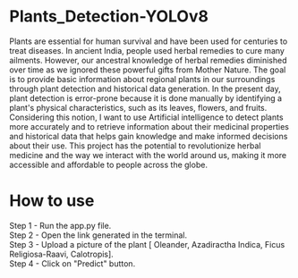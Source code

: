 # Plants_Detection-YOLOv8
Plants are essential for human survival and have been used for centuries to treat diseases. In ancient India, people used herbal remedies to cure many ailments. However, our ancestral knowledge of herbal remedies diminished over time as we ignored these powerful gifts from Mother Nature. The goal is to provide basic information about regional plants in our surroundings through plant detection and historical data generation. In the present day, plant detection is error-prone because it is done manually by identifying a plant's physical characteristics, such as its leaves, flowers, and fruits. Considering this notion, I want to use Artificial intelligence to detect plants more accurately and to retrieve information about their medicinal properties and historical data that helps gain knowledge and make informed decisions about their use. This project has the potential to revolutionize herbal medicine and the way we interact with the world around us, making it more accessible and affordable to people across the globe.


# How to use
Step 1 - Run the app.py file. <br>
Step 2 - Open the link generated in the terminal.<br>
Step 3 - Upload a picture of the plant [ Oleander, Azadiractha Indica, Ficus Religiosa-Raavi, Calotropis].<br>
Step 4 - Click on "Predict" button.<br>